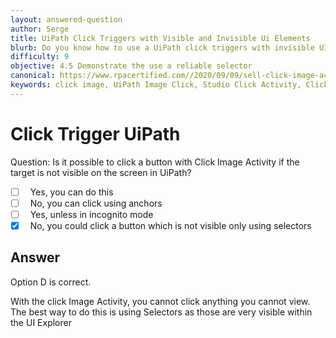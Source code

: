 ```yaml
---
layout: answered-question
author: Serge
title: UiPath Click Triggers with Visible and Invisible Ui Elements
blurb: Do you know how to use a UiPath click triggers with invisible UI elements in an app or webpage?
difficulty: 9
objective: 4.5 Demonstrate the use a reliable selector
canonical: https://www.rpacertified.com//2020/09/09/sell-click-image-activity.html
keywords: click image, UiPath Image Click, Studio Click Activity, Click Trigger UiPath
---
```


<h1>Click Trigger UiPath</h1>

Question:  Is it possible to click a button with Click Image Activity if the target is not visible on the screen in UiPath?

 - [ ] &nbsp;  Yes, you can do this
 - [ ] &nbsp;  No, you can click using anchors
 - [ ] &nbsp;  Yes, unless in incognito mode
 - [X] &nbsp;  No, you could click a button which is not visible only using selectors

## Answer

Option D is correct.

With the click Image Activity, you cannot click anything you cannot view.  The best way to do this is using Selectors as those are very visible within the UI Explorer

